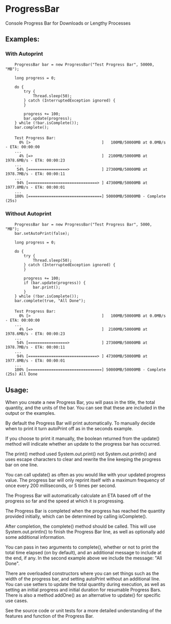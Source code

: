 # ProgressBar
Console Progress Bar for Downloads or Lengthy Processes


## Examples:

### With Autoprint

        ProgressBar bar = new ProgressBar("Test Progress Bar", 50000, "MB");

        long progress = 0;
        
        do {
            try {
                Thread.sleep(50);
            } catch (InterruptedException ignored) {
            }
            
            progress += 100;
            bar.update(progress);
        } while (!bar.isComplete());
        bar.complete();
####

        Test Progress Bar: 
          0% [>                               ]   100MB/50000MB at 0.0MB/s - ETA: 00:00:00  
        ...
          4% [=>                              ]  2100MB/50000MB at 1978.6MB/s - ETA: 00:00:23  
        ...
         54% [=================>              ] 27300MB/50000MB at 1978.7MB/s - ETA: 00:00:11  
        ...
         94% [==============================> ] 47300MB/50000MB at 1977.8MB/s - ETA: 00:00:01  
        ...
        100% [================================] 50000MB/50000MB - Complete (25s) 

### Without Autoprint

        ProgressBar bar = new ProgressBar("Test Progress Bar", 5000, "MB");
        bar.setAutoPrint(false);

        long progress = 0;
        
        do {
            try {
                Thread.sleep(50);
            } catch (InterruptedException ignored) {
            }
            
            progress += 100;
            if (bar.update(progress)) {
                bar.print();
            }
        } while (!bar.isComplete());
        bar.complete(true, "All Done");
####

        Test Progress Bar: 
          0% [>                               ]   100MB/50000MB at 0.0MB/s - ETA: 00:00:00  
        ...
          4% [=>                              ]  2100MB/50000MB at 1978.6MB/s - ETA: 00:00:23  
        ...
         54% [=================>              ] 27300MB/50000MB at 1978.7MB/s - ETA: 00:00:11  
        ...
         94% [==============================> ] 47300MB/50000MB at 1977.8MB/s - ETA: 00:00:01  
        ...
        100% [================================] 50000MB/50000MB - Complete (25s) All Done


## Usage:

When you create a new Progress Bar, you will pass in the title, the total quantity, and the units of the bar. You can see that these are included in the output or the examples.

By default the Progress Bar will print automatically. To manually decide when to print it turn autoPrint off as in the seconds example.

If you choose to print it manually, the boolean returned from the update() method will indicate whether an update to the progress bar has occurred.

The print() method used System.out.print() not System.out.println() and uses escape characters to clear and rewrite the line keeping the progress bar on one line.

You can call update() as often as you would like with your updated progress value. The progress bar will only reprint itself with a maximum frequency of once every 200 milliseconds, or 5 times per second.

The Progress Bar will automatically calculate an ETA based off of the progress so far and the speed at which it is progressing.

The Progress Bar is completed when the progress has reached the quantity provided initially, which can be determined by calling isComplete().

After completion, the complete() method should be called. This will use System.out.println() to finish the Progress Bar line, as well as optionally add some additional information.

You can pass in two arguments to complete(), whether or not to print the total time elapsed (on by default), and an additional message to include at the end, if any. In the second example above we include the message: "All Done".

There are overloaded constructors where you can set things such as the width of the progress bar, and setting autoPrint without an additional line. You can use setters to update the total quantity during execution, as well as setting an initial progress and initial duration for resumable Progress Bars. There is also a method addOne() as an alternative to update() for specific use cases.

See the source code or unit tests for a more detailed understanding of the features and function of the Progress Bar.
